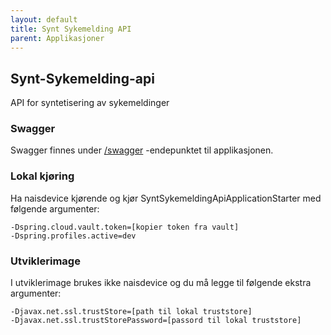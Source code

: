 ```yaml
---
layout: default
title: Synt Sykemelding API
parent: Applikasjoner
---
```


## Synt-Sykemelding-api
API for syntetisering av sykemeldinger

### Swagger
Swagger finnes under [/swagger](https://testnav-synt-sykemelding-api.dev.adeo.no/swagger) -endepunktet til applikasjonen.

### Lokal kjøring
Ha naisdevice kjørende og kjør SyntSykemeldingApiApplicationStarter med følgende argumenter:
```
-Dspring.cloud.vault.token=[kopier token fra vault]
-Dspring.profiles.active=dev
```

### Utviklerimage
I utviklerimage brukes ikke naisdevice og du må legge til følgende ekstra argumenter:
```
-Djavax.net.ssl.trustStore=[path til lokal truststore]
-Djavax.net.ssl.trustStorePassword=[passord til lokal truststore]
```
    
